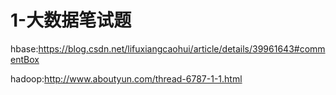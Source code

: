# 1-大数据笔试题 #

hbase:https://blog.csdn.net/lifuxiangcaohui/article/details/39961643#commentBox

hadoop:http://www.aboutyun.com/thread-6787-1-1.html